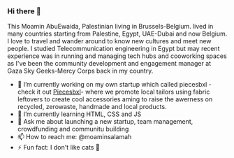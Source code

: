 ### Hi there 👋
This Moamin AbuEwaida, Palestinian living in Brussels-Belgium. lived in many countries starting from Palestine, Egypt, UAE-Dubai and now Belgium.
I love to travel and wander around to know new cultures and meet new people.
I studied Telecommunication engineering in Egypt but may recent experience was in running and managing tech hubs and cooworking spaces as I've been the community development and engagement manager at Gaza Sky Geeks-Mercy Corps back in my country.

- 🔭 I’m currently working on my own startup which called piecesbxl -check it out [Piecesbxl](https://www,piecesbxl.be)- where we promote local tailors using fabric leftovers to create cool accessories aming to raise the awerness on recycled, zerowaste, handmade and local products.
- 🌱 I’m currently learning HTML, CSS and JS
- 💬 Ask me about launching a new startup, team management, crowdfunding and communitu building
- 📫 How to reach me: @moaminsalamah 
- ⚡ Fun fact: I don't like cats 🤔

<!--
**Moamin-AbuEwaida/Moamin-AbuEwaida** is a ✨ _special_ ✨ repository because its `README.md` (this file) appears on your GitHub profile.

Here are some ideas to get you started:

- 🔭 I’m currently working on ...
- 🌱 I’m currently learning ...
- 👯 I’m looking to collaborate on ...
- 🤔 I’m looking for help with ...
- 💬 Ask me about ...
- 📫 How to reach me: ...
- 😄 Pronouns: ...
- ⚡ Fun fact: ...
-->
